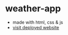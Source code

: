 # weather-app

- made with html, css & js
- [visit deployed website](https://anuskharajbharti.github.io/weather-app/)
